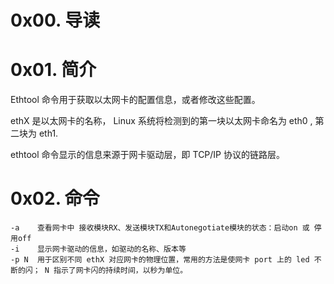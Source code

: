 # 0x00. 导读

# 0x01. 简介

Ethtool 命令用于获取以太网卡的配置信息，或者修改这些配置。

ethX 是以太网卡的名称， Linux 系统将检测到的第一块以太网卡命名为 eth0 , 第二块为 eth1.

ethtool 命令显示的信息来源于网卡驱动层，即 TCP/IP 协议的链路层。

# 0x02. 命令

```
-a    查看网卡中 接收模块RX、发送模块TX和Autonegotiate模块的状态：启动on 或 停用off
-i    显示网卡驱动的信息，如驱动的名称、版本等
-p N  用于区别不同 ethX 对应网卡的物理位置，常用的方法是使网卡 port 上的 led 不断的闪； N 指示了网卡闪的持续时间，以秒为单位。
```